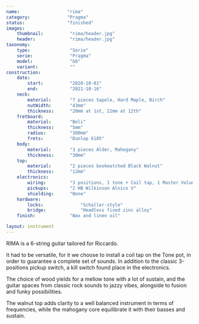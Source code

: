 ```yaml
---
name:                  "rima"
category:              "Pragma"
status:                "finished"
images:
    thumbnail:          "rima/header.jpg"
    header:             "rima/header.jpg"
taxonomy:
    type:               "Serie"
    serie:              "Pragma"
    model:              "G6"
    variant:            ""
construction:
    date:
        start:          "2020-10-01"
        end:            "2021-10-16"
    neck:
        material:       "7 pieces Sapele, Hard Maple, Birch"
        nutWidth:       "43mm"
        thickness:      "20mm at 1st, 22mm at 12th"
    fretboard:
        material:       "Beli"
        thickness:      "5mm"  
        radius:         "300mm"
        frets:          "Dunlop 6105"
    body:
        material:       "3 pieces Alder, Mahogany"
        thickness:      "30mm"
    top:
        material:       "2 pieces bookmatched Black Walnut"
        thickness:      "12mm"
    electronics:
        wiring:         "3 positions, 1 tone + Coil tap, 1 Master Volume, Kill switch"
        pickups:        "2 HB Wilkinson Alnico V"
        shielding:      "None"
    hardware:
        locks:              "Schaller-style"
        bridge:             "Headless fixed zinc alloy"
    finish:             "Wax and linen oil"

layout: instrument        
---
```


RIMA is a 6-string guitar tailored for Riccardo.

It had to be versatile, for it we choose to install a coil tap on the Tone pot, in order to guarantee a complete set of sounds. In addition to the classic 3-positions pickup switch, a kill switch found place in the electronics.

The choice of wood yields for a mellow tone with a lot of sustain, and the guitar spaces from classic rock sounds to jazzy vibes, alongside to fusion and funky possibilities.

The walnut top adds clarity to a well balanced instrument in terms of frequencies, while the mahogany core equilibrate it with their basses and sustain.
